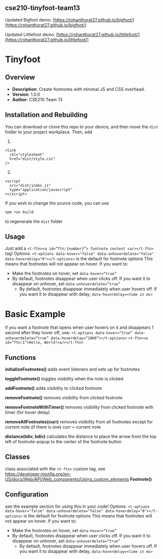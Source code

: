 ## cse210-tinyfoot-team13
Updated Bigfoot demo: [https://rohanthorat27.github.io/bigfoot/](https://rohanthorat27.github.io/bigfoot/)

Updated Littlefoot demo: [https://rohanthorat27.github.io/littlefoot/](https://rohanthorat27.github.io/littlefoot/)
# Tinyfoot

## Overview
- **Description**: Create footnotes with minimal JS and CSS overhead.
- **Version**: 1.0.0
- **Author**: CSE210 Team 13

## Installation and Rebuilding
You can download or clone this repo to your device, and then move the ```dist``` folder to your project workplace. Then, add 

1. 
```
<link
  rel="stylesheet"
  href="dist/style.css"
/>
```
2.
```
<script
  src="dist/index.js"
  type="application/javascript"
></script>
```
If you wish to change the source code, you can use
```bash
npm run build
```
to regenerate the ```dist``` folder

## Usage
Just add a ```<t-ftn><a id=“ftn:{number}”> footnote content <a/></t-ftn>``` tag!
Options: 
```<t-options data-hover="false" data-unhoverdelete="false" data-hoverdelay="0"></t-options>``` is the default for footnote options
This means that footnotes will not appear on hover. If you want to:
- Make the footnotes on hover, set ```data-hover=“true”```
- By default, footnotes disappear when user clicks off. If you want it to disappear on unhover, set ```data-unhoverdelete=“true”```
    - By default, footnotes disappear immediately when user hovers off. If you want it to disappear with delay, ```data-hoverdelay=<time in ms>```
# Basic Example
if you want a footnote that opens when user hovers on it and disappears 1 second after they hover off, use:
```<t-options data-hover=“true” data-unhoverdelete=“true” data-hoverdelay=“1000”></t-options>```
```<t-ftn><a id=“ftn:1”>Hello, World!<a/></t-ftn>```

## Functions
**initializeFootnotes()**
adds event listeners and sets up for footnotes

**toggleFootnote()**
toggles visibility when the note is clicked

**addFootnote()**
adds visibility to clicked footnote

**removeFootnote()**
removes visibility from clicked footnote

**removeFootnoteWithTimer()**
removes visibility from clicked footnote with timer (for hover delay)

**removeAllFootnotes(curr)**
removes visibility from all footnotes except for current note (if there is one)
curr = current note

**distance(tdiv, bdiv)**
calculates the distance to place the arrow from the top left of footnote-popup to the center of the footnote button

## Classes

class associated with the ```<t-ftn>``` custom tag, see https://developer.mozilla.org/en-US/docs/Web/API/Web_components/Using_custom_elements
**Footnote()**

## Configuration
see the example section for using this in your code!
Options: 
```<t-options data-hover="false" data-unhoverdelete="false" data-hoverdelay="0"></t-options>``` is the default for footnote options
This means that footnotes will not appear on hover. If you want to:
- Make the footnotes on hover, set ```data-hover=“true”```
- By default, footnotes disappear when user clicks off. If you want it to disappear on unhover, set ```data-unhoverdelete=“true”```
    - By default, footnotes disappear immediately when user hovers off. If you want it to disappear with delay, ```data-hoverdelay=<time in ms>```

